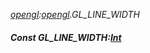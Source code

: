 _[opengl](../../modules/opengl/opengl-module.md):[opengl](../../modules/opengl/opengl-module.md).GL\_LINE\_WIDTH_
##### Const GL\_LINE\_WIDTH:[Int](../../modules/wonkey/wonkey-types-int.md)
